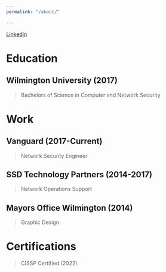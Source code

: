 ```yaml
---
permalink: "/about/"

---
```


[Linkedin](https://www.linkedin.com/in/dennis-nichols-b94186111/ "https://www.linkedin.com/in/dennis-nichols-b94186111/")

# **Education**

## Wilmington University (2017)

> Bachelors of Science in Computer and Network Security

# **Work**

## Vanguard (2017-Current)

> Network Security Engineer

## SSD Technology Partners (2014-2017)

> Network Operations Support

## Mayors Office Wilmington (2014)

> Graphic Design

# **Certifications**

> CISSP Certified (2022)
